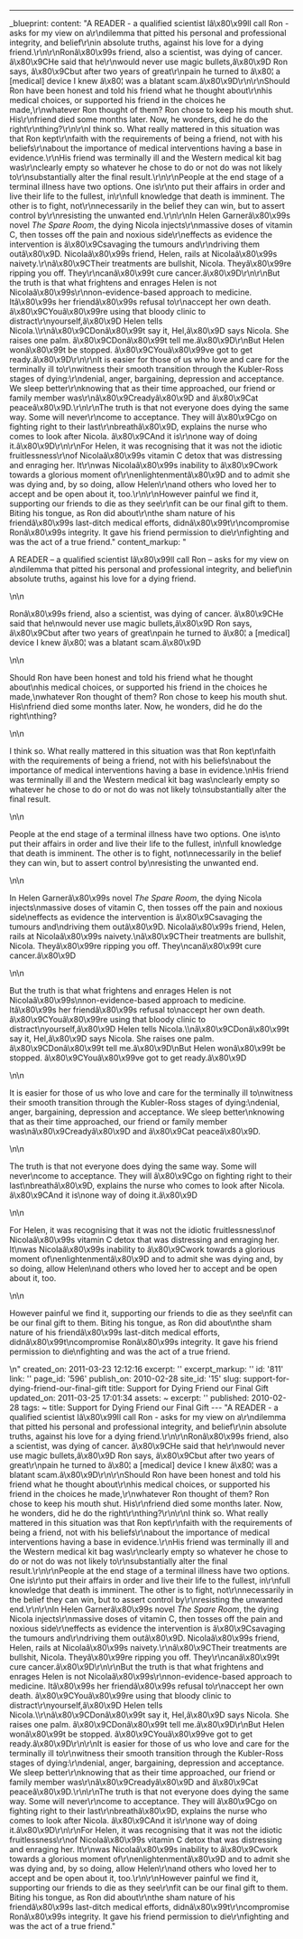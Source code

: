 ---
_blueprint:
  content: "A READER - a qualified scientist Iâ\x80\x99ll call Ron - asks for my view
    on a\r\ndilemma that pitted his personal and professional integrity, and belief\r\nin
    absolute truths, against his love for a dying friend.\r\n\r\nRonâ\x80\x99s friend,
    also a scientist, was dying of cancer. â\x80\x9CHe said that he\r\nwould never
    use magic bullets,â\x80\x9D Ron says, â\x80\x9Cbut after two years of great\r\npain
    he turned to â\x80¦ a [medical] device I knew â\x80¦ was a blatant scam.â\x80\x9D\r\n\r\nShould
    Ron have been honest and told his friend what he thought about\r\nhis medical
    choices, or supported his friend in the choices he made,\r\nwhatever Ron thought
    of them? Ron chose to keep his mouth shut. His\r\nfriend died some months later.
    Now, he wonders, did he do the right\r\nthing?\r\n\r\nI think so. What really
    mattered in this situation was that Ron kept\r\nfaith with the requirements of
    being a friend, not with his beliefs\r\nabout the importance of medical interventions
    having a base in evidence.\r\nHis friend was terminally ill and the Western medical
    kit bag was\r\nclearly empty so whatever he chose to do or not do was not likely
    to\r\nsubstantially alter the final result.\r\n\r\nPeople at the end stage of
    a terminal illness have two options. One is\r\nto put their affairs in order and
    live their life to the fullest, in\r\nfull knowledge that death is imminent. The
    other is to fight, not\r\nnecessarily in the belief they can win, but to assert
    control by\r\nresisting the unwanted end.\r\n\r\nIn Helen Garnerâ\x80\x99s novel
    *The Spare Room*, the dying Nicola injects\r\nmassive doses of vitamin C, then
    tosses off the pain and noxious side\r\neffects as evidence the intervention is
    â\x80\x9Csavaging the tumours and\r\ndriving them outâ\x80\x9D. Nicolaâ\x80\x99s
    friend, Helen, rails at Nicolaâ\x80\x99s naivety.\r\nâ\x80\x9CTheir treatments
    are bullshit, Nicola. Theyâ\x80\x99re ripping you off. They\r\ncanâ\x80\x99t cure
    cancer.â\x80\x9D\r\n\r\nBut the truth is that what frightens and enrages Helen
    is not Nicolaâ\x80\x99s\r\nnon-evidence-based approach to medicine. Itâ\x80\x99s
    her friendâ\x80\x99s refusal to\r\naccept her own death. â\x80\x9CYouâ\x80\x99re
    using that bloody clinic to distract\r\nyourself,â\x80\x9D Helen tells Nicola.\\\r\nâ\x80\x9CDonâ\x80\x99t
    say it, Hel,â\x80\x9D says Nicola. She raises one palm. â\x80\x9CDonâ\x80\x99t
    tell me.â\x80\x9D\r\nBut Helen wonâ\x80\x99t be stopped. â\x80\x9CYouâ\x80\x99ve
    got to get ready.â\x80\x9D\r\n\r\nIt is easier for those of us who love and care
    for the terminally ill to\r\nwitness their smooth transition through the Kubler-Ross
    stages of dying:\r\ndenial, anger, bargaining, depression and acceptance. We sleep
    better\r\nknowing that as their time approached, our friend or family member was\r\nâ\x80\x9Creadyâ\x80\x9D
    and â\x80\x9Cat peaceâ\x80\x9D.\r\n\r\nThe truth is that not everyone does dying
    the same way. Some will never\r\ncome to acceptance. They will â\x80\x9Cgo on
    fighting right to their last\r\nbreathâ\x80\x9D, explains the nurse who comes
    to look after Nicola. â\x80\x9CAnd it is\r\none way of doing it.â\x80\x9D\r\n\r\nFor
    Helen, it was recognising that it was not the idiotic fruitlessness\r\nof Nicolaâ\x80\x99s
    vitamin C detox that was distressing and enraging her. It\r\nwas Nicolaâ\x80\x99s
    inability to â\x80\x9Cwork towards a glorious moment of\r\nenlightenmentâ\x80\x9D
    and to admit she was dying and, by so doing, allow Helen\r\nand others who loved
    her to accept and be open about it, too.\r\n\r\nHowever painful we find it, supporting
    our friends to die as they see\r\nfit can be our final gift to them. Biting his
    tongue, as Ron did about\r\nthe sham nature of his friendâ\x80\x99s last-ditch
    medical efforts, didnâ\x80\x99t\r\ncompromise Ronâ\x80\x99s integrity. It gave
    his friend permission to die\r\nfighting and was the act of a true friend."
  content_markup: "<p>A READER &ndash; a qualified scientist Iâ\x80\x99ll call Ron
    &ndash; asks for my view on a\ndilemma that pitted his personal and professional
    integrity, and belief\nin absolute truths, against his love for a dying friend.</p>\n\n<p>Ronâ\x80\x99s
    friend, also a scientist, was dying of cancer. â\x80\x9CHe said that he\nwould
    never use magic bullets,â\x80\x9D Ron says, â\x80\x9Cbut after two years of great\npain
    he turned to â\x80¦ a [medical] device I knew â\x80¦ was a blatant scam.â\x80\x9D</p>\n\n<p>Should
    Ron have been honest and told his friend what he thought about\nhis medical choices,
    or supported his friend in the choices he made,\nwhatever Ron thought of them?
    Ron chose to keep his mouth shut. His\nfriend died some months later. Now, he
    wonders, did he do the right\nthing?</p>\n\n<p>I think so. What really mattered
    in this situation was that Ron kept\nfaith with the requirements of being a friend,
    not with his beliefs\nabout the importance of medical interventions having a base
    in evidence.\nHis friend was terminally ill and the Western medical kit bag was\nclearly
    empty so whatever he chose to do or not do was not likely to\nsubstantially alter
    the final result.</p>\n\n<p>People at the end stage of a terminal illness have
    two options. One is\nto put their affairs in order and live their life to the
    fullest, in\nfull knowledge that death is imminent. The other is to fight, not\nnecessarily
    in the belief they can win, but to assert control by\nresisting the unwanted end.</p>\n\n<p>In
    Helen Garnerâ\x80\x99s novel <em>The Spare Room</em>, the dying Nicola injects\nmassive
    doses of vitamin C, then tosses off the pain and noxious side\neffects as evidence
    the intervention is â\x80\x9Csavaging the tumours and\ndriving them outâ\x80\x9D.
    Nicolaâ\x80\x99s friend, Helen, rails at Nicolaâ\x80\x99s naivety.\nâ\x80\x9CTheir
    treatments are bullshit, Nicola. Theyâ\x80\x99re ripping you off. They\ncanâ\x80\x99t
    cure cancer.â\x80\x9D</p>\n\n<p>But the truth is that what frightens and enrages
    Helen is not Nicolaâ\x80\x99s\nnon-evidence-based approach to medicine. Itâ\x80\x99s
    her friendâ\x80\x99s refusal to\naccept her own death. â\x80\x9CYouâ\x80\x99re
    using that bloody clinic to distract\nyourself,â\x80\x9D Helen tells Nicola.\\\nâ\x80\x9CDonâ\x80\x99t
    say it, Hel,â\x80\x9D says Nicola. She raises one palm. â\x80\x9CDonâ\x80\x99t
    tell me.â\x80\x9D\nBut Helen wonâ\x80\x99t be stopped. â\x80\x9CYouâ\x80\x99ve
    got to get ready.â\x80\x9D</p>\n\n<p>It is easier for those of us who love and
    care for the terminally ill to\nwitness their smooth transition through the Kubler-Ross
    stages of dying:\ndenial, anger, bargaining, depression and acceptance. We sleep
    better\nknowing that as their time approached, our friend or family member was\nâ\x80\x9Creadyâ\x80\x9D
    and â\x80\x9Cat peaceâ\x80\x9D.</p>\n\n<p>The truth is that not everyone does
    dying the same way. Some will never\ncome to acceptance. They will â\x80\x9Cgo
    on fighting right to their last\nbreathâ\x80\x9D, explains the nurse who comes
    to look after Nicola. â\x80\x9CAnd it is\none way of doing it.â\x80\x9D</p>\n\n<p>For
    Helen, it was recognising that it was not the idiotic fruitlessness\nof Nicolaâ\x80\x99s
    vitamin C detox that was distressing and enraging her. It\nwas Nicolaâ\x80\x99s
    inability to â\x80\x9Cwork towards a glorious moment of\nenlightenmentâ\x80\x9D
    and to admit she was dying and, by so doing, allow Helen\nand others who loved
    her to accept and be open about it, too.</p>\n\n<p>However painful we find it,
    supporting our friends to die as they see\nfit can be our final gift to them.
    Biting his tongue, as Ron did about\nthe sham nature of his friendâ\x80\x99s last-ditch
    medical efforts, didnâ\x80\x99t\ncompromise Ronâ\x80\x99s integrity. It gave his
    friend permission to die\nfighting and was the act of a true friend.</p>\n"
  created_on: 2011-03-23 12:12:16
  excerpt: ''
  excerpt_markup: ''
  id: '811'
  link: ''
  page_id: '596'
  publish_on: 2010-02-28
  site_id: '15'
  slug: support-for-dying-friend-our-final-gift
  title: Support for Dying Friend our Final Gift
  updated_on: 2011-03-25 17:01:34
assets: ~
excerpt: ''
published: 2010-02-28
tags: ~
title: Support for Dying Friend our Final Gift
--- "A READER - a qualified scientist Iâ\x80\x99ll call Ron - asks for my view on
  a\r\ndilemma that pitted his personal and professional integrity, and belief\r\nin
  absolute truths, against his love for a dying friend.\r\n\r\nRonâ\x80\x99s friend,
  also a scientist, was dying of cancer. â\x80\x9CHe said that he\r\nwould never use
  magic bullets,â\x80\x9D Ron says, â\x80\x9Cbut after two years of great\r\npain
  he turned to â\x80¦ a [medical] device I knew â\x80¦ was a blatant scam.â\x80\x9D\r\n\r\nShould
  Ron have been honest and told his friend what he thought about\r\nhis medical choices,
  or supported his friend in the choices he made,\r\nwhatever Ron thought of them?
  Ron chose to keep his mouth shut. His\r\nfriend died some months later. Now, he
  wonders, did he do the right\r\nthing?\r\n\r\nI think so. What really mattered in
  this situation was that Ron kept\r\nfaith with the requirements of being a friend,
  not with his beliefs\r\nabout the importance of medical interventions having a base
  in evidence.\r\nHis friend was terminally ill and the Western medical kit bag was\r\nclearly
  empty so whatever he chose to do or not do was not likely to\r\nsubstantially alter
  the final result.\r\n\r\nPeople at the end stage of a terminal illness have two
  options. One is\r\nto put their affairs in order and live their life to the fullest,
  in\r\nfull knowledge that death is imminent. The other is to fight, not\r\nnecessarily
  in the belief they can win, but to assert control by\r\nresisting the unwanted end.\r\n\r\nIn
  Helen Garnerâ\x80\x99s novel *The Spare Room*, the dying Nicola injects\r\nmassive
  doses of vitamin C, then tosses off the pain and noxious side\r\neffects as evidence
  the intervention is â\x80\x9Csavaging the tumours and\r\ndriving them outâ\x80\x9D.
  Nicolaâ\x80\x99s friend, Helen, rails at Nicolaâ\x80\x99s naivety.\r\nâ\x80\x9CTheir
  treatments are bullshit, Nicola. Theyâ\x80\x99re ripping you off. They\r\ncanâ\x80\x99t
  cure cancer.â\x80\x9D\r\n\r\nBut the truth is that what frightens and enrages Helen
  is not Nicolaâ\x80\x99s\r\nnon-evidence-based approach to medicine. Itâ\x80\x99s
  her friendâ\x80\x99s refusal to\r\naccept her own death. â\x80\x9CYouâ\x80\x99re
  using that bloody clinic to distract\r\nyourself,â\x80\x9D Helen tells Nicola.\\\r\nâ\x80\x9CDonâ\x80\x99t
  say it, Hel,â\x80\x9D says Nicola. She raises one palm. â\x80\x9CDonâ\x80\x99t tell
  me.â\x80\x9D\r\nBut Helen wonâ\x80\x99t be stopped. â\x80\x9CYouâ\x80\x99ve got
  to get ready.â\x80\x9D\r\n\r\nIt is easier for those of us who love and care for
  the terminally ill to\r\nwitness their smooth transition through the Kubler-Ross
  stages of dying:\r\ndenial, anger, bargaining, depression and acceptance. We sleep
  better\r\nknowing that as their time approached, our friend or family member was\r\nâ\x80\x9Creadyâ\x80\x9D
  and â\x80\x9Cat peaceâ\x80\x9D.\r\n\r\nThe truth is that not everyone does dying
  the same way. Some will never\r\ncome to acceptance. They will â\x80\x9Cgo on fighting
  right to their last\r\nbreathâ\x80\x9D, explains the nurse who comes to look after
  Nicola. â\x80\x9CAnd it is\r\none way of doing it.â\x80\x9D\r\n\r\nFor Helen, it
  was recognising that it was not the idiotic fruitlessness\r\nof Nicolaâ\x80\x99s
  vitamin C detox that was distressing and enraging her. It\r\nwas Nicolaâ\x80\x99s
  inability to â\x80\x9Cwork towards a glorious moment of\r\nenlightenmentâ\x80\x9D
  and to admit she was dying and, by so doing, allow Helen\r\nand others who loved
  her to accept and be open about it, too.\r\n\r\nHowever painful we find it, supporting
  our friends to die as they see\r\nfit can be our final gift to them. Biting his
  tongue, as Ron did about\r\nthe sham nature of his friendâ\x80\x99s last-ditch medical
  efforts, didnâ\x80\x99t\r\ncompromise Ronâ\x80\x99s integrity. It gave his friend
  permission to die\r\nfighting and was the act of a true friend."
